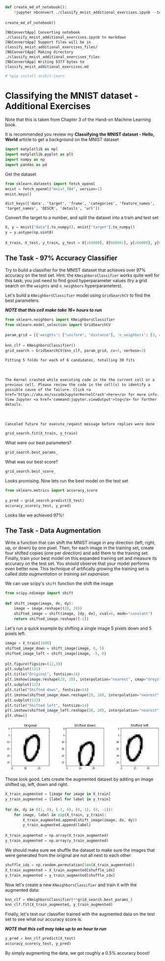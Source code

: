 ```python
def create_md_of_notebook():
    !jupyter nbconvert ./classify_mnist_additional_exercises.ipynb --to markdown

create_md_of_notebook()
```

    [NbConvertApp] Converting notebook ./classify_mnist_additional_exercises.ipynb to markdown
    [NbConvertApp] Support files will be in classify_mnist_additional_exercises_files/
    [NbConvertApp] Making directory ./classify_mnist_additional_exercises_files
    [NbConvertApp] Writing 5377 bytes to classify_mnist_additional_exercises.md



```python
# %pip install scikit-learn
```

# Classifying the MNIST dataset -  Additional Exercises

Note that this is taken from Chapter 3 of the Hand-on Machine Learning book.

It is recommended you review my **Classifying the MNIST dataset - Hello, World** article to get a background on the MNIST dataset


```python
import matplotlib as mpl
import matplotlib.pyplot as plt
import numpy as np
import pandas as pd
```

Get the dataset


```python
from sklearn.datasets import fetch_openml
mnist = fetch_openml("mnist_784", version=1)
mnist.keys()
```




    dict_keys(['data', 'target', 'frame', 'categories', 'feature_names', 'target_names', 'DESCR', 'details', 'url'])



Convert the target to a number, and split the dataset into a train and test set


```python
X, y = mnist["data"].to_numpy(), mnist["target"].to_numpy()
y = y.astype(np.uint8)

X_train, X_test, y_train, y_test = X[:60000], X[60000:], y[:60000], y[60000:]
```

## The Task - 97% Accuracy Classifier

Try to build a classifier for the MNIST dataset that achieves over 97% accuracy on the test set. Hint: the `KNeighborsClassifier` works quite well for this task; you just need to find good hyperparameter values (try a grid search on the `weights` and `n_neighbors` hyperparameters).

Let's build a `KNeighborsClassifier` model using `GridSearchCV` to find the best parameters.

***NOTE that this cell make take 16+ hours to run***


```python
from sklearn.neighbors import KNeighborsClassifier
from sklearn.model_selection import GridSearchCV

param_grid = [{'weights': ["uniform", "distance"], 'n_neighbors': [3, 4, 5]}]

knn_clf = KNeighborsClassifier()
grid_search = GridSearchCV(knn_clf, param_grid, cv=5, verbose=3)
```

    Fitting 5 folds for each of 6 candidates, totalling 30 fits



    The Kernel crashed while executing code in the the current cell or a previous cell. Please review the code in the cell(s) to identify a possible cause of the failure. Click <a href='https://aka.ms/vscodeJupyterKernelCrash'>here</a> for more info. View Jupyter <a href='command:jupyter.viewOutput'>log</a> for further details.



    Canceled future for execute_request message before replies were done



```python
grid_search.fit(X_train, y_train)
```

What were our best parameters?


```python
grid_search.best_params_
```

What was our best score?


```python
grid_search.best_score_
```

Looks promising. Now lets run the best model on the test set


```python
from sklearn.metrics import accuracy_score

y_pred = grid_search.predict(X_test)
accuracy_score(y_test, y_pred)
```

Looks like we achieved 97%!

## The Task - Data Augmentation

Write a function that can shift the MNIST image in any direction (left, right, up, or down) by one pixel. Then, for each image in the training set, create four shifted copies (one per direction) and add them to the training set. Finally, train your best model on this expanded training set and measure its accuracy on the test set. You should observe that your model performs even better now. This technique of artifically growing the training set is called _data augmentation_ or _training set expansion_.

We can use scipy's `shift` function the shift the image


```python
from scipy.ndimage import shift

def shift_image(image, dx, dy):
    image = image.reshape((28, 28))
    shifted_image = shift(image, [dy, dx], cval=0, mode="constant")
    return shifted_image.reshape([-1])
```

Let's run a quick example by shifting a single image 5 pixels down and 5 pixels left.


```python
image = X_train[1000]
shifted_image_down = shift_image(image, 0, 5)
shifted_image_left = shift_image(image, -5, 0)

plt.figure(figsize=(12,3))
plt.subplot(131)
plt.title("Original", fontsize=14)
plt.imshow(image.reshape(28, 28), interpolation="nearest", cmap="Greys")
plt.subplot(132)
plt.title("Shifted down", fontsize=14)
plt.imshow(shifted_image_down.reshape(28, 28), interpolation="nearest", cmap="Greys")
plt.subplot(133)
plt.title("Shifted left", fontsize=14)
plt.imshow(shifted_image_left.reshape(28, 28), interpolation="nearest", cmap="Greys")
plt.show()
```


    
![png](classify_mnist_additional_exercises_files/classify_mnist_additional_exercises_23_0.png)
    


Those look good. Lets create the augmented dataset by adding an image shifted up, left, down and right.


```python
X_train_augmented = [image for image in X_train]
y_train_augmented = [label for label in y_train]

for dx, dy in ((1, 0), (-1, 0), (0, 1), (0, -1)):
    for image, label in zip(X_train, y_train):
        X_train_augmented.append(shift_image(image, dx, dy))
        y_train_augmented.append(label)

X_train_augmented = np.array(X_train_augmented)
y_train_augmented = np.array(y_train_augmented)
```

We should make sure we shuffle the dataset to make sure the images that were generated from the original are not all next to each other


```python
shuffle_idx = np.random.permutation(len(X_train_augmented))
X_train_augmented = X_train_augmented[shuffle_idx]
y_train_augmented = y_train_augmented[shuffle_idx]
```

Now let's create a new `KNeighborsClassifier` and train it with the augmented data:


```python
knn_clf = KNeighborsClassifier(**grid_search.best_params_)
knn_clf.fit(X_train_augmented, y_train_augmented)
```

Finally, let's test our classifier trained with the augmented data on the test set to see what our accuracy score is.

***NOTE that this cell may take up to an hour to run***


```python
y_pred = knn_clf.predict(X_test)
accuracy_score(y_test, y_pred)
```

By simply augmenting the data, we got roughly a 0.5% accuracy boost!


